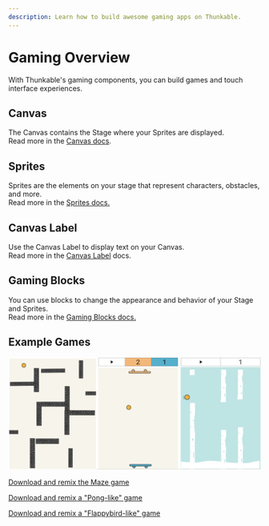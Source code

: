 ```yaml
---
description: Learn how to build awesome gaming apps on Thunkable.
---
```


# Gaming Overview

With Thunkable's gaming components, you can build games and touch interface experiences.

## Canvas

The Canvas contains the Stage where your Sprites are displayed. \
Read more in the [Canvas docs](../../app-design/ui-components/embed-components/canvas.md).

## Sprites

Sprites are the elements on your stage that represent characters, obstacles, and more. \
Read more in the [Sprites docs.](sprites.md)

## Canvas Label

Use the Canvas Label to display text on your Canvas.\
Read more in the [Canvas Label](canvas-label.md) docs.

## Gaming Blocks

You can use blocks to change the appearance and behavior of your Stage and Sprites. \
Read more in the [Gaming Blocks docs.](../gaming-blocks/)

## Example Games

![](../../.gitbook/assets/screen-shot-2019-09-09-at-8.12.42-am.png)

[Download and remix the Maze game ](https://x.thunkable.com/projectPage/5d729d6c6026a1c0e3f6bb71)

[Download and remix a "Pong-like" game](https://x.thunkable.com/projectPage/5d71dd5c6026a1717df6bb38)

[Download and remix a "Flappybird-like" game](https://x.thunkable.com/projectPage/5d71e5936026a18960f6bb5a)
